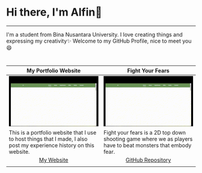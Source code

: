 # Hi there, I'm Alfin👋
---
I'm a student from Bina Nusantara University. I love creating things and expressing my creativity✨ Welcome to my GitHub Profile, nice to meet you😄



#
<table width="100%">
 <thead>
   <tr>
     <th width="50%" align="center">My Portfolio Website</a></th>
     <th width="50%" align="center">Fight Your Fears</a></th>
   </tr>
 </thead>
 <tbody>
   <tr>
     <td><img src="https://github.com/alfinsrf/alfinsrf/blob/main/Media/My%20Website%20GIF.gif"></td>
     <td><img src="https://github.com/alfinsrf/alfinsrf/blob/main/Media/My%20Website%20GIF.gif"></td>
   </tr>
   <tr>
     <td valign="text-top">This is a portfolio website that I use to host things that I made, I also post my experience history on this website.</td>
     <td valign="text-top">Fight your fears is a 2D top down shooting game where we as players have to beat monsters that embody fear.</td>
   </tr>
   <tr>
    <td align="center"><a href="https://alfinsrf.github.io/alfinsportfolio.github.io/">My Website</td>
   <td align="center"><a href="[https://github.com/alfinsrf/alfinsportfolio.github.io](https://github.com/alfinsrf/alfinsportfolio.github.io)">GitHub Repository</td>
  </tr>
  <tr>
   <td></td>
   <td></td>
  </tr>
 </tbody>
</table>

<!--
**alfinsrf/alfinsrf** is a ✨ _special_ ✨ repository because its `README.md` (this file) appears on your GitHub profile.

Here are some ideas to get you started:

- 🔭 I’m currently working on ...
- 🌱 I’m currently learning ...
- 👯 I’m looking to collaborate on ...
- 🤔 I’m looking for help with ...
- 💬 Ask me about ...
- 📫 How to reach me: ...
- 😄 Pronouns: ...
- ⚡ Fun fact: ...
-->
